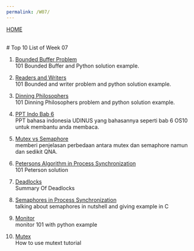 ```yaml
---
permalink: /W07/
---
```

[HOME](../)

<br>
# Top 10 List of Week 07

1. [Bounded Buffer Problem](http://faculty.salina.k-state.edu/tim/ossg/IPC_sync/bounded_buffer.html)<br>
101 Bounded Buffer and Python solution example.

2. [Readers and Writers](http://faculty.salina.k-state.edu/tim/ossg/IPC_sync/readers_writers.html)<br>
101 Bounded and writer problem and python solution example.

3. [Dinning Philosophers](http://faculty.salina.k-state.edu/tim/ossg/IPC_sync/philosophers.html)<br>
101 Dinning Philosophers problem and python solution example.

4. [PPT Indo Bab 6](dinus.ac.id/repository/docs/ajar/6.-Sinkronisasi-Proses_.ppt)<br>
PPT bahasa indonesia UDINUS yang bahasannya seperti bab 6 OS10 untuk membantu anda membaca.

5. [Mutex vs Semaphore](https://www.geeksforgeeks.org/mutex-vs-semaphore/)<br>
memberi penjelasan perbedaan antara mutex dan semaphore namun dan sedikit QNA.

6. [Petersons Algorithm in Process Synchronization](https://www.geeksforgeeks.org/petersons-algorithm-in-process-synchronization/)<br>
101 Peterson solution

7. [Deadlocks](https://www.cs.uic.edu/~jbell/CourseNotes/OperatingSystems/7_Deadlocks.html)<br>
Summary Of Deadlocks

8. [Semaphores in Process Synchronization](https://www.geeksforgeeks.org/semaphores-in-process-synchronization/)<br>
talking about semaphores in nutshell and giving example in C

9. [Monitor](http://faculty.salina.k-state.edu/tim/ossg/IPC_sync/monitor.html)<br>
monitor 101 with python example

10. [Mutex](https://www.thegeekstuff.com/2012/05/c-mutex-examples/)<br>
How to use mutext tutorial


